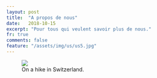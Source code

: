 ```yaml
---
layout: post
title:  "A propos de nous"
date:   2018-10-15
excerpt: "Pour tous qui veulent savoir plus de nous."
fr: true
comments: false
feature: "/assets/img/us/us5.jpg"
---
```




<figure>
        <a href="/assets/img/us/us3.JPG"><img src="/assets/img/us/us3.JPG"></a>
        <figcaption>On a hike in Switzerland.</figcaption>
</figure>
